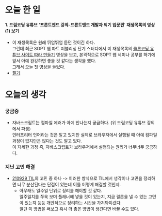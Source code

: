 # 오늘 한 일

#### 1. 드림코딩 유튜브 '프론트엔드 강의-프론트엔드 개발자 되기 입문편' 재생목록의 영상 (1) 보기
* 이 재생목록은 원래 뛰엄뛰엄 듣던 것이긴 하다.
<br/> 그런데 최근 SOPT 웹 파트 퍼블리싱 단기 스터디에서 이 재생목록의 [클론코딩 유튜브 사이트 따라 만들기](https://youtu.be/67stn7Pu7s4) 영상을 보고, 본격적으로 SOPT 웹 세미나 공부를 하기에 앞서 아예 완강하면 좋을 것 같다는 생각을 했다.
<br/> 그래서 오늘 첫 영상을 들었다.
* [필기](https://github.com/NamJwong/TIL/blob/main/%EA%B8%B0%ED%83%80/%ED%94%84%EB%A1%A0%ED%8A%B8%EC%97%94%EB%93%9C%20%EA%B3%B5%EB%B6%80%20%EC%88%9C%EC%84%9C%2C%20%EB%86%92%EC%9D%80%20%EC%97%B0%EB%B4%89%20%EB%B0%9B%EB%8A%94%20%ED%94%84%EB%A1%A0%ED%8A%B8%EC%97%94%EB%93%9C%20%EA%B0%9C%EB%B0%9C%EC%9E%90%20%EB%90%98%EA%B8%B0.md)

    
# 오늘의 생각

### 궁금증
* 자바스크립트는 컴파일 에러가 아예 안나는지 궁금하다. (위 드림코딩 유튜브 강의에서 파생)
  <br/>인터프리터 언어라는 것은 알고 있지만 실제로 브라우저에서 실행될 때 아예 컴파일 과정이 없지만은 않다는 것도 알고 있다.
  <br/>이 자세한 과정 즉, 자바스크립트가 브라우저에서 실행되는 원리가 너무너무 궁금하다.
  
  
### 지난 고민 해결
* [210929 TIL](https://github.com/jynam17/TIL/blob/main/TIL/210929.md)의 고민 중 하나
  -> 이러한 방식으로 TIL에서 생각이나 고민을 정리하면 너무 분산된다는 단점이 있는데 이를 어떻게 해결할 것인지.
  - 아무래도 일주일 단위로 정리를 해야할 것 같다.
    <br/>일주일치를 쭈욱 보며 플래너에 넣을 것이 있는지, 지금 결론을 낼 수 있는 고민이 있는지 등등 개인적으로 정리하는 시간을 가져봐야겠다.
    <br/>일단 이 방법을 써보고 혹시 더 좋은 방법이 생긴다면 바꿀 수도 있다.
